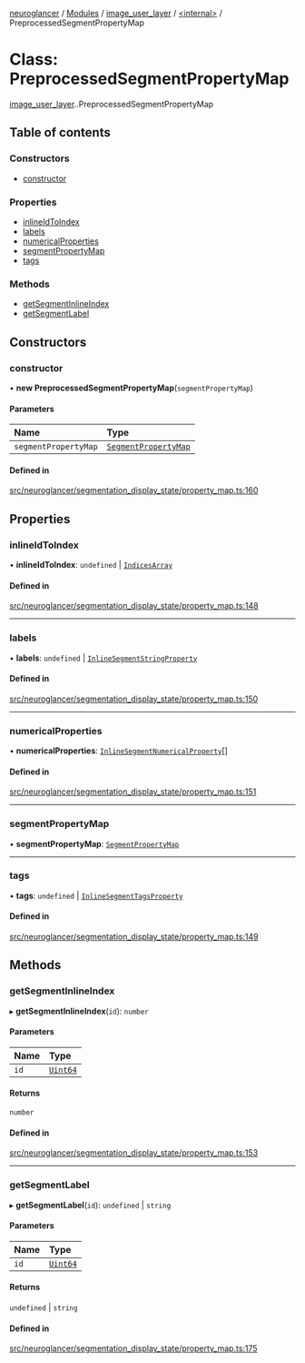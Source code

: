 [neuroglancer](../README.md) / [Modules](../modules.md) / [image\_user\_layer](../modules/image_user_layer.md) / [<internal\>](../modules/image_user_layer._internal_.md) / PreprocessedSegmentPropertyMap

# Class: PreprocessedSegmentPropertyMap

[image_user_layer](../modules/image_user_layer.md).[<internal>](../modules/image_user_layer._internal_.md).PreprocessedSegmentPropertyMap

## Table of contents

### Constructors

- [constructor](image_user_layer._internal_.PreprocessedSegmentPropertyMap.md#constructor)

### Properties

- [inlineIdToIndex](image_user_layer._internal_.PreprocessedSegmentPropertyMap.md#inlineidtoindex)
- [labels](image_user_layer._internal_.PreprocessedSegmentPropertyMap.md#labels)
- [numericalProperties](image_user_layer._internal_.PreprocessedSegmentPropertyMap.md#numericalproperties)
- [segmentPropertyMap](image_user_layer._internal_.PreprocessedSegmentPropertyMap.md#segmentpropertymap)
- [tags](image_user_layer._internal_.PreprocessedSegmentPropertyMap.md#tags)

### Methods

- [getSegmentInlineIndex](image_user_layer._internal_.PreprocessedSegmentPropertyMap.md#getsegmentinlineindex)
- [getSegmentLabel](image_user_layer._internal_.PreprocessedSegmentPropertyMap.md#getsegmentlabel)

## Constructors

### constructor

• **new PreprocessedSegmentPropertyMap**(`segmentPropertyMap`)

#### Parameters

| Name | Type |
| :------ | :------ |
| `segmentPropertyMap` | [`SegmentPropertyMap`](image_user_layer._internal_.SegmentPropertyMap.md) |

#### Defined in

[src/neuroglancer/segmentation_display_state/property_map.ts:160](https://github.com/ActiveBrainAtlas2/neuroglancer/blob/540617bc/src/neuroglancer/segmentation_display_state/property_map.ts#L160)

## Properties

### inlineIdToIndex

• **inlineIdToIndex**: `undefined` \| [`IndicesArray`](../modules/image_user_layer._internal_.md#indicesarray)

#### Defined in

[src/neuroglancer/segmentation_display_state/property_map.ts:148](https://github.com/ActiveBrainAtlas2/neuroglancer/blob/540617bc/src/neuroglancer/segmentation_display_state/property_map.ts#L148)

___

### labels

• **labels**: `undefined` \| [`InlineSegmentStringProperty`](../interfaces/image_user_layer._internal_.InlineSegmentStringProperty.md)

#### Defined in

[src/neuroglancer/segmentation_display_state/property_map.ts:150](https://github.com/ActiveBrainAtlas2/neuroglancer/blob/540617bc/src/neuroglancer/segmentation_display_state/property_map.ts#L150)

___

### numericalProperties

• **numericalProperties**: [`InlineSegmentNumericalProperty`](../interfaces/image_user_layer._internal_.InlineSegmentNumericalProperty.md)[]

#### Defined in

[src/neuroglancer/segmentation_display_state/property_map.ts:151](https://github.com/ActiveBrainAtlas2/neuroglancer/blob/540617bc/src/neuroglancer/segmentation_display_state/property_map.ts#L151)

___

### segmentPropertyMap

• **segmentPropertyMap**: [`SegmentPropertyMap`](image_user_layer._internal_.SegmentPropertyMap.md)

___

### tags

• **tags**: `undefined` \| [`InlineSegmentTagsProperty`](../interfaces/image_user_layer._internal_.InlineSegmentTagsProperty.md)

#### Defined in

[src/neuroglancer/segmentation_display_state/property_map.ts:149](https://github.com/ActiveBrainAtlas2/neuroglancer/blob/540617bc/src/neuroglancer/segmentation_display_state/property_map.ts#L149)

## Methods

### getSegmentInlineIndex

▸ **getSegmentInlineIndex**(`id`): `number`

#### Parameters

| Name | Type |
| :------ | :------ |
| `id` | [`Uint64`](data_panel_layout._internal_.Uint64.md) |

#### Returns

`number`

#### Defined in

[src/neuroglancer/segmentation_display_state/property_map.ts:153](https://github.com/ActiveBrainAtlas2/neuroglancer/blob/540617bc/src/neuroglancer/segmentation_display_state/property_map.ts#L153)

___

### getSegmentLabel

▸ **getSegmentLabel**(`id`): `undefined` \| `string`

#### Parameters

| Name | Type |
| :------ | :------ |
| `id` | [`Uint64`](data_panel_layout._internal_.Uint64.md) |

#### Returns

`undefined` \| `string`

#### Defined in

[src/neuroglancer/segmentation_display_state/property_map.ts:175](https://github.com/ActiveBrainAtlas2/neuroglancer/blob/540617bc/src/neuroglancer/segmentation_display_state/property_map.ts#L175)
